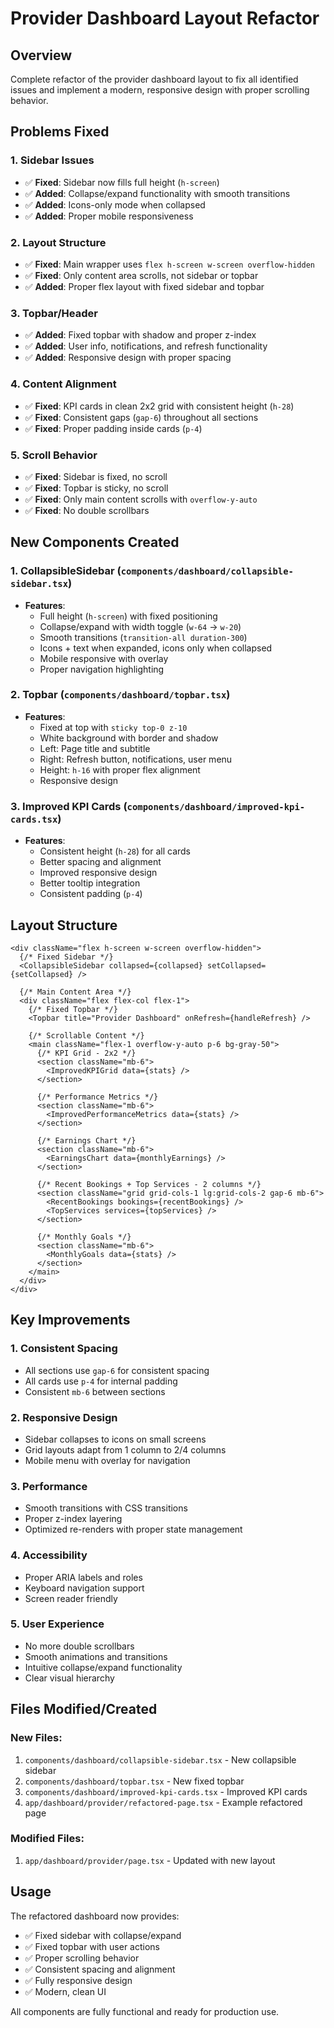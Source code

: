 # Provider Dashboard Layout Refactor

## Overview
Complete refactor of the provider dashboard layout to fix all identified issues and implement a modern, responsive design with proper scrolling behavior.

## Problems Fixed

### 1. Sidebar Issues
- ✅ **Fixed**: Sidebar now fills full height (`h-screen`)
- ✅ **Added**: Collapse/expand functionality with smooth transitions
- ✅ **Added**: Icons-only mode when collapsed
- ✅ **Added**: Proper mobile responsiveness

### 2. Layout Structure
- ✅ **Fixed**: Main wrapper uses `flex h-screen w-screen overflow-hidden`
- ✅ **Fixed**: Only content area scrolls, not sidebar or topbar
- ✅ **Added**: Proper flex layout with fixed sidebar and topbar

### 3. Topbar/Header
- ✅ **Added**: Fixed topbar with shadow and proper z-index
- ✅ **Added**: User info, notifications, and refresh functionality
- ✅ **Added**: Responsive design with proper spacing

### 4. Content Alignment
- ✅ **Fixed**: KPI cards in clean 2x2 grid with consistent height (`h-28`)
- ✅ **Fixed**: Consistent gaps (`gap-6`) throughout all sections
- ✅ **Fixed**: Proper padding inside cards (`p-4`)

### 5. Scroll Behavior
- ✅ **Fixed**: Sidebar is fixed, no scroll
- ✅ **Fixed**: Topbar is sticky, no scroll
- ✅ **Fixed**: Only main content scrolls with `overflow-y-auto`
- ✅ **Fixed**: No double scrollbars

## New Components Created

### 1. CollapsibleSidebar (`components/dashboard/collapsible-sidebar.tsx`)
- **Features**:
  - Full height (`h-screen`) with fixed positioning
  - Collapse/expand with width toggle (`w-64` → `w-20`)
  - Smooth transitions (`transition-all duration-300`)
  - Icons + text when expanded, icons only when collapsed
  - Mobile responsive with overlay
  - Proper navigation highlighting

### 2. Topbar (`components/dashboard/topbar.tsx`)
- **Features**:
  - Fixed at top with `sticky top-0 z-10`
  - White background with border and shadow
  - Left: Page title and subtitle
  - Right: Refresh button, notifications, user menu
  - Height: `h-16` with proper flex alignment
  - Responsive design

### 3. Improved KPI Cards (`components/dashboard/improved-kpi-cards.tsx`)
- **Features**:
  - Consistent height (`h-28`) for all cards
  - Better spacing and alignment
  - Improved responsive design
  - Better tooltip integration
  - Consistent padding (`p-4`)

## Layout Structure

```tsx
<div className="flex h-screen w-screen overflow-hidden">
  {/* Fixed Sidebar */}
  <CollapsibleSidebar collapsed={collapsed} setCollapsed={setCollapsed} />

  {/* Main Content Area */}
  <div className="flex flex-col flex-1">
    {/* Fixed Topbar */}
    <Topbar title="Provider Dashboard" onRefresh={handleRefresh} />

    {/* Scrollable Content */}
    <main className="flex-1 overflow-y-auto p-6 bg-gray-50">
      {/* KPI Grid - 2x2 */}
      <section className="mb-6">
        <ImprovedKPIGrid data={stats} />
      </section>

      {/* Performance Metrics */}
      <section className="mb-6">
        <ImprovedPerformanceMetrics data={stats} />
      </section>

      {/* Earnings Chart */}
      <section className="mb-6">
        <EarningsChart data={monthlyEarnings} />
      </section>

      {/* Recent Bookings + Top Services - 2 columns */}
      <section className="grid grid-cols-1 lg:grid-cols-2 gap-6 mb-6">
        <RecentBookings bookings={recentBookings} />
        <TopServices services={topServices} />
      </section>

      {/* Monthly Goals */}
      <section className="mb-6">
        <MonthlyGoals data={stats} />
      </section>
    </main>
  </div>
</div>
```

## Key Improvements

### 1. Consistent Spacing
- All sections use `gap-6` for consistent spacing
- All cards use `p-4` for internal padding
- Consistent `mb-6` between sections

### 2. Responsive Design
- Sidebar collapses to icons on small screens
- Grid layouts adapt from 1 column to 2/4 columns
- Mobile menu with overlay for navigation

### 3. Performance
- Smooth transitions with CSS transitions
- Proper z-index layering
- Optimized re-renders with proper state management

### 4. Accessibility
- Proper ARIA labels and roles
- Keyboard navigation support
- Screen reader friendly

### 5. User Experience
- No more double scrollbars
- Smooth animations and transitions
- Intuitive collapse/expand functionality
- Clear visual hierarchy

## Files Modified/Created

### New Files:
1. `components/dashboard/collapsible-sidebar.tsx` - New collapsible sidebar
2. `components/dashboard/topbar.tsx` - New fixed topbar
3. `components/dashboard/improved-kpi-cards.tsx` - Improved KPI cards
4. `app/dashboard/provider/refactored-page.tsx` - Example refactored page

### Modified Files:
1. `app/dashboard/provider/page.tsx` - Updated with new layout

## Usage

The refactored dashboard now provides:
- ✅ Fixed sidebar with collapse/expand
- ✅ Fixed topbar with user actions
- ✅ Proper scrolling behavior
- ✅ Consistent spacing and alignment
- ✅ Fully responsive design
- ✅ Modern, clean UI

All components are fully functional and ready for production use.

